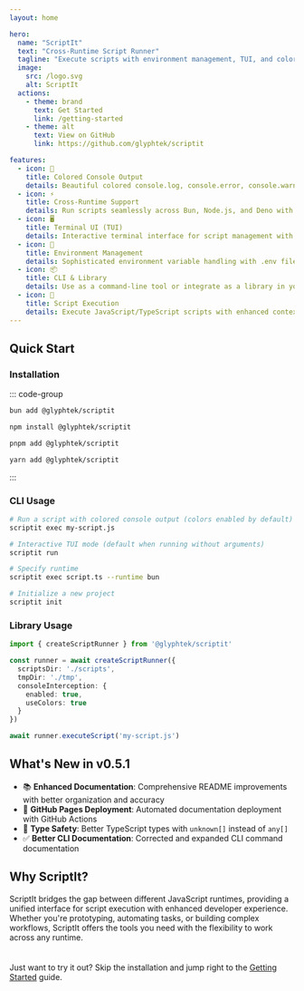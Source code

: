 ```yaml
---
layout: home

hero:
  name: "ScriptIt"
  text: "Cross-Runtime Script Runner"
  tagline: "Execute scripts with environment management, TUI, and colored console output across Bun, Node.js, and Deno"
  image:
    src: /logo.svg
    alt: ScriptIt
  actions:
    - theme: brand
      text: Get Started
      link: /getting-started
    - theme: alt
      text: View on GitHub
      link: https://github.com/glyphtek/scriptit

features:
  - icon: 🎨
    title: Colored Console Output
    details: Beautiful colored console.log, console.error, console.warn with automatic color coding for better debugging experience.
  - icon: ⚡
    title: Cross-Runtime Support
    details: Run scripts seamlessly across Bun, Node.js, and Deno with automatic runtime detection and optimization.
  - icon: 🖥️
    title: Terminal UI (TUI)
    details: Interactive terminal interface for script management with real-time output and enhanced user experience.
  - icon: 🔧
    title: Environment Management
    details: Sophisticated environment variable handling with .env file support and runtime-specific configurations.
  - icon: 📦
    title: CLI & Library
    details: Use as a command-line tool or integrate as a library in your projects with full TypeScript support.
  - icon: 🚀
    title: Script Execution
    details: Execute JavaScript/TypeScript scripts with enhanced context, environment variables, and colored console output.
---
```


## Quick Start

### Installation

::: code-group

```bash [Bun]
bun add @glyphtek/scriptit
```

```bash [npm]
npm install @glyphtek/scriptit
```

```bash [pnpm]
pnpm add @glyphtek/scriptit
```

```bash [yarn]
yarn add @glyphtek/scriptit
```

:::

### CLI Usage

```bash
# Run a script with colored console output (colors enabled by default)
scriptit exec my-script.js

# Interactive TUI mode (default when running without arguments)
scriptit run

# Specify runtime
scriptit exec script.ts --runtime bun

# Initialize a new project
scriptit init
```

### Library Usage

```typescript
import { createScriptRunner } from '@glyphtek/scriptit'

const runner = await createScriptRunner({
  scriptsDir: './scripts',
  tmpDir: './tmp',
  consoleInterception: {
    enabled: true,
    useColors: true
  }
})

await runner.executeScript('my-script.js')
```

## What's New in v0.5.1

- 📚 **Enhanced Documentation**: Comprehensive README improvements with better organization and accuracy
- 🚀 **GitHub Pages Deployment**: Automated documentation deployment with GitHub Actions
- 🔧 **Type Safety**: Better TypeScript types with `unknown[]` instead of `any[]`
- ✅ **Better CLI Documentation**: Corrected and expanded CLI command documentation

## Why ScriptIt?

ScriptIt bridges the gap between different JavaScript runtimes, providing a unified interface for script execution with enhanced developer experience. Whether you're prototyping, automating tasks, or building complex workflows, ScriptIt offers the tools you need with the flexibility to work across any runtime.

<div class="tip custom-block" style="padding-top: 8px">

Just want to try it out? Skip the installation and jump right to the [Getting Started](/getting-started) guide.

</div> 